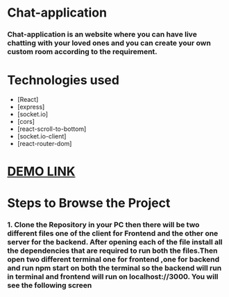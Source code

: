 # Chat-application

### Chat-application is an website where you can have live chatting with your loved ones and you can create your own custom room according to the requirement.

# Technologies used
* [React]
* [express]
* [socket.io]
* [cors]
* [react-scroll-to-bottom]
* [socket.io-client]
* [react-router-dom]

# [DEMO LINK](https://chat-app-web-socket.netlify.app/)

# Steps to Browse the Project
### 1. Clone the Repository in your PC then there will be two different files one of the client for Frontend and the other one server for the backend. After opening each of the file install all the dependencies that are required to run both the files.Then open two different terminal one for frontend ,one for backend and run npm start on both the terminal so the backend will run in terminal and frontend will run on localhost://3000. You will see the following screen

